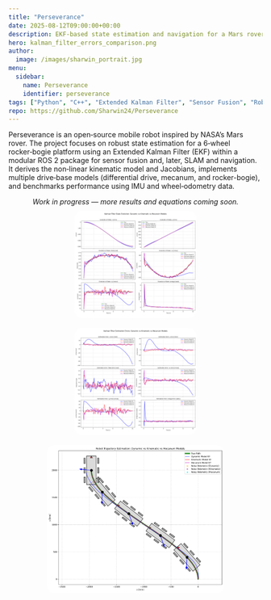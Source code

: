 ```yaml
---
title: "Perseverance"
date: 2025-08-12T09:00:00+00:00
description: EKF-based state estimation and navigation for a Mars rover–inspired 6‑wheel robot
hero: kalman_filter_errors_comparison.png
author:
  image: /images/sharwin_portrait.jpg
menu:
  sidebar:
    name: Perseverance
    identifier: perseverance
tags: ["Python", "C++", "Extended Kalman Filter", "Sensor Fusion", "Robot Dynamics"]
repo: https://github.com/Sharwin24/Perseverance
---
```

Perseverance is an open‑source mobile robot inspired by NASA’s Mars rover. The project focuses on robust state estimation for a 6‑wheel rocker‑bogie platform using an Extended Kalman Filter (EKF) within a modular ROS 2 package for sensor fusion and, later, SLAM and navigation. It derives the non‑linear kinematic model and Jacobians, implements multiple drive‑base models (differential drive, mecanum, and rocker-bogie), and benchmarks performance using IMU and wheel‑odometry data.

<div align="center"><em>Work in progress — more results and equations coming soon.</em></div>

<div align="center" style="display: flex; justify-content: center; align-items: center; flex-wrap: wrap;">
  <img src="kalman_filter_states_comparison.png" alt="Kalman Filter States Comparison" style="border-radius: 15px; width: 48%; margin: 10px;">
  <img src="kalman_filter_errors_comparison.png" alt="Kalman Filter Errors Comparison" style="border-radius: 15px; width: 48%; margin: 10px;">
</div>

<div align="center" style="display: flex; justify-content: center; align-items: center; flex-wrap: wrap;">
  <img src="robot_trajectory_comparison.png" alt="Robot Trajectory Comparison" style="border-radius: 15px; width: 70%; margin: 10px;">
</div>
